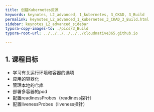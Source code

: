 ```yaml
---
title: 创建Kubernetes资源
keywords: keynotes, L2_advanced, 1_kubernetes, 3_CKAD, 3_Build
permalink: keynotes_L2_advanced_1_kubernetes_3_CKAD_3_Build.html
sidebar: keynotes_L2_advanced_sidebar
typora-copy-images-to: ./pics/3_Build
typora-root-url: ../../../../../../cloudnative365.github.io

---
```


## 1. 课程目标

- 学习有关运行环境和容器的选项
- 应用的容器化
- 管理本地的仓库
- 部署多容器的pod
- 配置readinessProbes（readiness探针）
- 配置livenessProbes（liveness探针）

